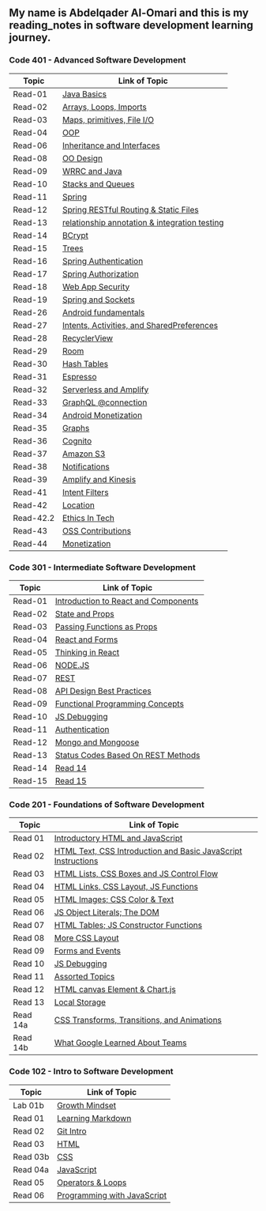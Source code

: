 ## My name is Abdelqader Al-Omari and this is my reading_notes in software development learning journey.

### **Code 401 - Advanced Software Development**

| Topic     | Link of Topic                                                                                               |
| --------- | ----------------------------------------------------------------------------------------------------------- |
| Read-01   | [Java Basics](https://abdelqader-alomari.github.io/reading_notes/read_01)                                   |
| Read-02   | [Arrays, Loops, Imports](https://abdelqader-alomari.github.io/reading_notes/read_02)                        |
| Read-03   | [Maps, primitives, File I/O](https://abdelqader-alomari.github.io/reading_notes/read_03)                    |
| Read-04   | [OOP](https://abdelqader-alomari.github.io/reading_notes/read_04)                                           |
| Read-06   | [Inheritance and Interfaces](https://abdelqader-alomari.github.io/reading_notes/read_06)                    |
| Read-08   | [OO Design](https://abdelqader-alomari.github.io/reading_notes/read_08)                                     |
| Read-09   | [WRRC and Java](https://abdelqader-alomari.github.io/reading_notes/read_09)                                 |
| Read-10   | [Stacks and Queues](https://abdelqader-alomari.github.io/reading_notes/read_10)                             |
| Read-11   | [Spring](https://abdelqader-alomari.github.io/reading_notes/read_11)                                        |
| Read-12   | [Spring RESTful Routing & Static Files](https://abdelqader-alomari.github.io/reading_notes/read_12)         |
| Read-13   | [relationship annotation & integration testing](https://abdelqader-alomari.github.io/reading_notes/read_13) |
| Read-14   | [BCrypt](https://abdelqader-alomari.github.io/reading_notes/read_14)                                        |
| Read-15   | [Trees](https://abdelqader-alomari.github.io/reading_notes/read_15)                                         |
| Read-16   | [Spring Authentication](https://abdelqader-alomari.github.io/reading_notes/read_16)                         |
| Read-17   | [Spring Authorization](https://abdelqader-alomari.github.io/reading_notes/read_17)                          |
| Read-18   | [Web App Security](https://abdelqader-alomari.github.io/reading_notes/read_18)                              |
| Read-19   | [Spring and Sockets](https://abdelqader-alomari.github.io/reading_notes/read_19)                            |
| Read-26   | [Android fundamentals](https://abdelqader-alomari.github.io/reading_notes/read_26)                          |
| Read-27   | [Intents, Activities, and SharedPreferences](https://abdelqader-alomari.github.io/reading_notes/read_27)    |
| Read-28   | [RecyclerView](https://abdelqader-alomari.github.io/reading_notes/read_28)                                  |
| Read-29   | [Room](https://abdelqader-alomari.github.io/reading_notes/read_29)                                          |
| Read-30   | [Hash Tables](https://abdelqader-alomari.github.io/reading_notes/read_30)                                   |
| Read-31   | [Espresso](https://abdelqader-alomari.github.io/reading_notes/read_31)                                      |
| Read-32   | [Serverless and Amplify](https://abdelqader-alomari.github.io/reading_notes/read_32)                        |
| Read-33   | [GraphQL @connection](https://abdelqader-alomari.github.io/reading_notes/read_33)                           |
| Read-34   | [Android Monetization](https://abdelqader-alomari.github.io/reading_notes/read_34)                          |
| Read-35   | [Graphs](https://abdelqader-alomari.github.io/reading_notes/read_35)                                        |
| Read-36   | [Cognito](https://abdelqader-alomari.github.io/reading_notes/read_36)                                       |
| Read-37   | [Amazon S3](https://abdelqader-alomari.github.io/reading_notes/read_37)                                     |
| Read-38   | [Notifications](https://abdelqader-alomari.github.io/reading_notes/read_38)                                 |
| Read-39   | [Amplify and Kinesis](https://abdelqader-alomari.github.io/reading_notes/read_39)                           |
| Read-41   | [Intent Filters](https://abdelqader-alomari.github.io/reading_notes/read_41)                                |
| Read-42   | [Location](https://abdelqader-alomari.github.io/reading_notes/read_42)                                      |
| Read-42.2 | [Ethics In Tech](https://abdelqader-alomari.github.io/reading_notes/read_42.2)                              |
| Read-43   | [OSS Contributions](https://abdelqader-alomari.github.io/reading_notes/read_43)                                       |
| Read-44   | [Monetization](https://abdelqader-alomari.github.io/reading_notes/read_44)                                       |

### **Code 301 - Intermediate Software Development**

| Topic   | Link of Topic                                                                                       |
| ------- | --------------------------------------------------------------------------------------------------- |
| Read-01 | [Introduction to React and Components](https://abdelqader-alomari.github.io/reading_notes/class-01) |
| Read-02 | [State and Props](https://abdelqader-alomari.github.io/reading_notes/class-02)                      |
| Read-03 | [Passing Functions as Props](https://abdelqader-alomari.github.io/reading_notes/class-03)           |
| Read-04 | [React and Forms](https://abdelqader-alomari.github.io/reading_notes/class-04)                      |
| Read-05 | [Thinking in React](https://abdelqader-alomari.github.io/reading_notes/class-05)                    |
| Read-06 | [NODE.JS](https://abdelqader-alomari.github.io/reading_notes/class-06)                              |
| Read-07 | [REST](https://abdelqader-alomari.github.io/reading_notes/class-07)                                 |
| Read-08 | [API Design Best Practices](https://abdelqader-alomari.github.io/reading_notes/class-08)            |
| Read-09 | [Functional Programming Concepts](https://abdelqader-alomari.github.io/reading_notes/class-09)      |
| Read-10 | [JS Debugging](https://abdelqader-alomari.github.io/reading_notes/class-10)                         |
| Read-11 | [Authentication](https://abdelqader-alomari.github.io/reading_notes/class-11)                       |
| Read-12 | [Mongo and Mongoose](https://abdelqader-alomari.github.io/reading_notes/class-12)                   |
| Read-13 | [Status Codes Based On REST Methods](https://abdelqader-alomari.github.io/reading_notes/class-13)   |
| Read-14 | [Read 14](https://abdelqader-alomari.github.io/reading_notes/class-14)                              |
| Read-15 | [Read 15](https://abdelqader-alomari.github.io/reading_notes/class-15)                              |

### **Code 201 - Foundations of Software Development**

| Topic    | Link of Topic                                                                                                                |
| -------- | ---------------------------------------------------------------------------------------------------------------------------- |
| Read 01  | [Introductory HTML and JavaScript](https://abdelqader-alomari.github.io/reading_notes/read-01)                               |
| Read 02  | [ HTML Text, CSS Introduction and Basic JavaScript Instructions](https://abdelqader-alomari.github.io/reading_notes/read-02) |
| Read 03  | [HTML Lists, CSS Boxes and JS Control Flow](https://abdelqader-alomari.github.io/reading_notes/read-03)                      |
| Read 04  | [HTML Links, CSS Layout, JS Functions](https://abdelqader-alomari.github.io/reading_notes/read-04)                           |
| Read 05  | [HTML Images; CSS Color & Text](https://abdelqader-alomari.github.io/reading_notes/read-05)                                  |
| Read 06  | [JS Object Literals; The DOM](https://abdelqader-alomari.github.io/reading_notes/read-06)                                    |
| Read 07  | [ HTML Tables; JS Constructor Functions](https://abdelqader-alomari.github.io/reading_notes/read-07)                         |
| Read 08  | [More CSS Layout](https://abdelqader-alomari.github.io/reading_notes/read-08)                                                |
| Read 09  | [Forms and Events](https://abdelqader-alomari.github.io/reading_notes/read-09)                                               |
| Read 10  | [JS Debugging](https://abdelqader-alomari.github.io/reading_notes/read-10)                                                   |
| Read 11  | [Assorted Topics](https://abdelqader-alomari.github.io/reading_notes/read-11)                                                |
| Read 12  | [HTML canvas Element & Chart.js](https://abdelqader-alomari.github.io/reading_notes/read-12)                                 |
| Read 13  | [Local Storage](https://abdelqader-alomari.github.io/reading_notes/read-13)                                                  |
| Read 14a | [CSS Transforms, Transitions, and Animations](https://abdelqader-alomari.github.io/reading_notes/read-14a)                   |
| Read 14b | [What Google Learned About Teams](https://abdelqader-alomari.github.io/reading_notes/read-14b)                               |

### **Code 102 - Intro to Software Development**

| Topic    | Link of Topic                                                                      |
| -------- | ---------------------------------------------------------------------------------- |
| Lab 01b  | [Growth Mindset](https://abdelqader7.github.io/reading-notes/growth-mindset)       |
| Read 01  | [ Learning Markdown](https://abdelqader7.github.io/reading-notes/read-01)          |
| Read 02  | [Git Intro](https://abdelqader7.github.io/reading-notes/read-02)                   |
| Read 03  | [HTML](https://abdelqader7.github.io/reading-notes/read-03)                        |
| Read 03b | [CSS](https://abdelqader7.github.io/reading-notes/read-03b)                        |
| Read 04a | [JavaScript](https://abdelqader7.github.io/reading-notes/read-04a)                 |
| Read 05  | [Operators & Loops](https://abdelqader7.github.io/reading-notes/read-05)           |
| Read 06  | [Programming with JavaScript](https://abdelqader7.github.io/reading-notes/read-06) |
